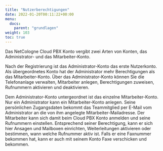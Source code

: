 ```yaml
---
title: "Nutzerberechtigungen"
date: 2022-01-20T00:11:22+00:00
menu:
  docs:
    parent: "grundlagen"
weight: 103
toc: true
---
```


Das NetCologne Cloud PBX Konto vergibt zwei Arten von Konten, das Administrator- und das Mitarbeiter-Konto.

Nach der Registrierung ist das Administrator-Konto das erste Nutzerkonto. Als übergeordnetes Konto hat der Administrator mehr Berechtigungen als das Mitarbeiter-Konto. Über das Administrator-Konto können Sie die Telefonanlage verwalten, Mitarbeiter anlegen, Berechtigungen zuweisen, Rufnummern aktivieren und deaktivieren.

Dem Administrator-Konto untergeordnet ist das einzelne Mitarbeiter-Konto. Nur ein Administrator kann ein Mitarbeiter-Konto anlegen. Seine persönlichen Zugangsdaten bekommt das Teammitglied per E-Mail vom Administrator an die von ihm angelegte Mitarbeiter-Mailadresse. Der Mitarbeiter kann sich damit beim Cloud PBX Konto anmelden und seine Rufnummern einstellen. Entsprechend seiner Berechtigung, kann er sich hier Ansagen und Mailboxen einrichten, Weiterleitungen aktivieren oder bestimmen, wann welche Rufnummer aktiv ist. Falls er eine Faxnummer bekommen hat, kann er auch mit seinem Konto Faxe verschicken und bekommen.
